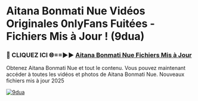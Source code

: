 # Aitana Bonmati Nue Vidéos Originales 0nlyFans Fuitées - Fichiers Mis à Jour ! (9dua)

<h3>🔴 CLIQUEZ ICI 🌐==►► <a href="https://tinyurl.com/2pmr4ezf" rel="nofollow">Aitana Bonmati Nue Fichiers Mis à Jour</a></h3>

Obtenez Aitana Bonmati Nue et tout le contenu. Vous pouvez maintenant accéder à toutes les vidéos et photos de Aitana Bonmati Nue. Nouveaux fichiers mis à jour 2025

[![9dua](https://i.imgur.com/6SNvagu.gif)](https://tinyurl.com/2pmr4ezf)
